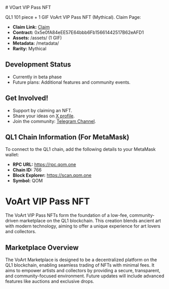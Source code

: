 \# VOart VIP Pass NFT

QL1  101 piece + 1 GIF VoArt VIP Pass NFT  (Mythical). Claim Page:

- **Claim Link:** [Claim](https://thirdweb.com/ql1/0x5e0fA84eEE57E64bbb6Fb15661442517B62eAFD1)
- **Contract:** 0x5e0fA84eEE57E64bbb6Fb15661442517B62eAFD1
- **Assets:** /assets/ (1 GIF)
- **Metadata:** /metadata/
- **Rarity:** Mythical

## Development Status
- Currently in beta phase
- Future plans: Additional features and community events.

## Get Involved!
- Support by claiming an NFT.
- Share your ideas on [X profile](https://x.com/VVOART).
- Join the community: [Telegram Channel](https://t.me/VulturesVLT).

## QL1 Chain Information (For MetaMask)
To connect to the QL1 chain, add the following details to your MetaMask wallet:
- **RPC URL:** https://rpc.qom.one
- **Chain ID:** 766
- **Block Explorer:** https://scan.qom.one
- **Symbol:** QOM

# VoArt VIP Pass NFT
The VoArt VIP Pass NFTs form the foundation of a low-fee, community-driven marketplace on the QL1 blockchain. This creation blends ancient art with modern technology, aiming to offer a unique experience for art lovers and collectors.

## Marketplace Overview
The VoArt Marketplace is designed to be a decentralized platform on the QL1 blockchain, enabling seamless trading of NFTs with minimal fees. It aims to empower artists and collectors by providing a secure, transparent, and community-focused environment. Future updates will include advanced features like auctions and exclusive drops.